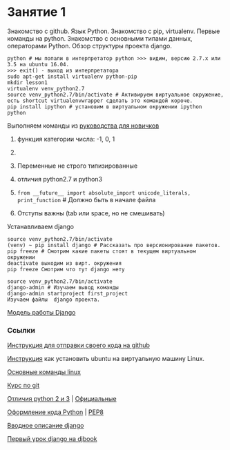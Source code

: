 # Занятие 1
Знакомство с github. Язык Python. Знакомство с pip, virtualenv. Первые команды на python. Знакомство с основными типами данных, операторами Python. Обзор структуры проекта django.

```
python # мы попали в интерпретатор python >>> видим, версию 2.7.x или 3.5 на ubuntu 16.04. 
>>> exit() - выход из интерпретатора
sudo apt-get install virtualenv python-pip
mkdir lesson1
virtualenv venv_python2.7
source venv_python2.7/bin/activate # Активируем виртуальное окружение, есть shortcut virtualenvwrapper сделать это командой короче.
pip install ipython # установим в виртуальном окружении ipython
python 
```
Выполняем команды из [руководства для новичков](http://pythontutor.ru/lessons/inout_and_arithmetic_operations/)
 1. функция категории числа: -1, 0, 1
 1.

1. Переменные не строго типизированные
1. отличия python2.7 и python3
 1. ```from __future__ import absolute_import unicode_literals, print_function``` # Должно быть в начале файла
1. Отступы важны (tab или space, но не смешивать)

Устанавливаем django
```
source venv_python2.7/bin/activate 
(venv) ~ pip install django # Рассказать про версионирование пакетов.
pip freeze # Смотрим какие пакеты стоят в текущем виртуальном окружении 
deactivate выходим из вирт. окружения
pip freeze Смотрим что тут django нету

source venv_python2.7/bin/activate 
django-admin # Изучаем вывод команды
django-admin startproject first_project
Изучаем файлы  django проекта.

```
[Модель работы Django](http://rnevius.github.io/django_request_response_cycle.png)

### Ссылки


[Инструкция для отправки своего кода на github](https://github.com/g10k/sw_lessons/blob/master/lessons/lesson_1/install_and_commit_via_git.md)

[Инструкция](http://ru.wikihow.com/%D1%83%D1%81%D1%82%D0%B0%D0%BD%D0%BE%D0%B2%D0%B8%D1%82%D1%8C-Ubuntu-%D0%B2-VirtualBox)  как установить ubuntu на виртуальную машину Linux.

[Основные команды linux](http://forum.ubuntu.ru/index.php?topic=14535.15)

[Курс по git](https://githowto.com/ru)

[Отличия python 2 и 3](https://pythonworld.ru/osnovy/python2-vs-python3-razlichiya-sintaksisa.html) | [Официальные](https://docs.python.org/3.0/whatsnew/3.0.html)

[Оформление кода Python](http://pep8.ru/doc/pep8/) | [PEP8](https://pythonworld.ru/osnovy/pep-8-rukovodstvo-po-napisaniyu-koda-na-python.html)

[Вводное описание django](https://tutorial.djangogirls.org/ru/django/)

[Первый урок django на djbook](http://djbook.ru/rel1.9/intro/tutorial01.html)
